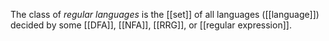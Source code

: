 The class of *regular languages* is the [[set]] of all languages ([[language]]) decided by some [[DFA]], [[NFA]], [[RRG]], or [[regular expression]]. 